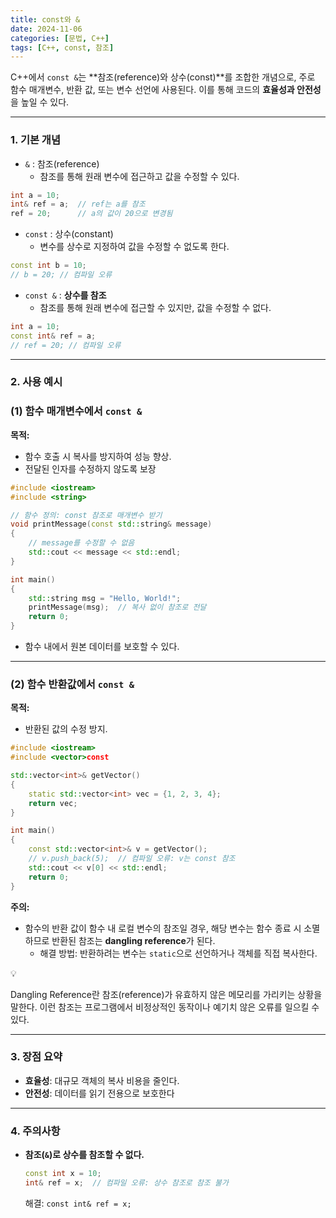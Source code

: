 ```yaml
---
title: const와 &
date: 2024-11-06
categories: [문법, C++]
tags: [C++, const, 참조]
---
```


C++에서 `const &`는 **참조(reference)와 상수(const)**를 조합한 개념으로, 주로 함수 매개변수, 반환 값, 또는 변수 선언에 사용된다. 이를 통해 코드의 **효율성과 안전성**을 높일 수 있다.

---

### 1. **기본 개념**

- `&` : 참조(reference)
    - 참조를 통해 원래 변수에 접근하고 값을 수정할 수 있다.

```cpp
int a = 10;
int& ref = a;  // ref는 a를 참조
ref = 20;      // a의 값이 20으로 변경됨
```

- `const` : 상수(constant)
    - 변수를 상수로 지정하여 값을 수정할 수 없도록 한다.

```cpp
const int b = 10;
// b = 20; // 컴파일 오류
```

- `const &` : **상수를 참조**
    - 참조를 통해 원래 변수에 접근할 수 있지만, 값을 수정할 수 없다.

```cpp
int a = 10;
const int& ref = a;
// ref = 20; // 컴파일 오류
```

---

### 2. **사용 예시**

### (1) 함수 매개변수에서 `const &`

**목적:**

- 함수 호출 시 복사를 방지하여 성능 향상.
- 전달된 인자를 수정하지 않도록 보장

```cpp
#include <iostream>
#include <string>

// 함수 정의: const 참조로 매개변수 받기
void printMessage(const std::string& message) 
{
    // message를 수정할 수 없음
    std::cout << message << std::endl;
}

int main() 
{
    std::string msg = "Hello, World!";
    printMessage(msg);  // 복사 없이 참조로 전달
    return 0;
}
```

- 함수 내에서 원본 데이터를 보호할 수 있다.

---

### (2) 함수 반환값에서 `const &`

**목적:**

- 반환된 값의 수정 방지.

```cpp
#include <iostream>
#include <vector>const 

std::vector<int>& getVector() 
{
    static std::vector<int> vec = {1, 2, 3, 4};
    return vec;
}

int main() 
{
    const std::vector<int>& v = getVector();
    // v.push_back(5);  // 컴파일 오류: v는 const 참조
    std::cout << v[0] << std::endl;
    return 0;
}

```

**주의:**

- 함수의 반환 값이 함수 내 로컬 변수의 참조일 경우, 해당 변수는 함수 종료 시 소멸하므로 반환된 참조는 **dangling reference**가 된다.
    - 해결 방법: 반환하려는 변수는 `static`으로 선언하거나 객체를 직접 복사한다.

<aside>
💡

Dangling Reference란 참조(reference)가 유효하지 않은 메모리를 가리키는 상황을 말한다. 이런 참조는 프로그램에서 비정상적인 동작이나 예기치 않은 오류를 일으킬 수 있다.

</aside>

---

### 3. **장점 요약**

- **효율성**: 대규모 객체의 복사 비용을 줄인다.
- **안전성**: 데이터를 읽기 전용으로 보호한다

---

### 4. **주의사항**

- **참조(`&`)로 상수를 참조할 수 없다.**
    
    ```cpp
    const int x = 10;
    int& ref = x;  // 컴파일 오류: 상수 참조로 참조 불가
    ```
    
    해결: `const int& ref = x;`